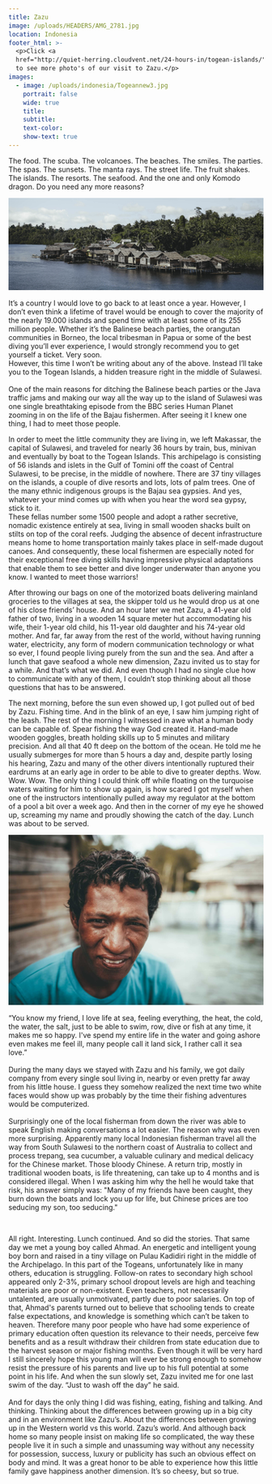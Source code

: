 ```yaml
---
title: Zazu
image: /uploads/HEADERS/AMG_2781.jpg
location: Indonesia
footer_html: >-
  <p>Click <a
  href="http://quiet-herring.cloudvent.net/24-hours-in/togean-islands/">here</a>
  to see more photo's of our visit to Zazu.</p>
images:
  - image: /uploads/indonesia/Togeannew3.jpg
    portrait: false
    wide: true
    title:
    subtitle:
    text-color:
    show-text: true
---
```



The food. The scuba. The volcanoes. The beaches. The smiles. The parties. The spas. The sunsets. The manta rays. The street life. The fruit shakes. The islands. The resorts. The seafood. And the one and only Komodo dragon. Do you need any more reasons?

![](/uploads/versions/amg-2781---x----2048-741x---.jpg)

It’s a country I would love to go back to at least once a year. However, I don’t even think a lifetime of travel would be enough to cover the majority of the nearly 19.000 islands and spend time with at least some of its 255 million people. Whether it’s the Balinese beach parties, the orangutan communities in Borneo, the local tribesman in Papua or some of the best diving you’ll ever experience, I would strongly recommend you to get yourself a ticket. Very soon.&nbsp;<br>However, this time I won’t be writing about any of the above. Instead I’ll take you to the Togean Islands, a hidden treasure right in the middle of Sulawesi. &nbsp;<br>One of the main reasons for ditching the Balinese beach parties or the Java traffic jams and making our way all the way up to the island of Sulawesi was one single breathtaking episode from the BBC series Human Planet zooming in on the life of the Bajau fishermen. After seeing it I knew one thing, I had to meet those people.

In order to meet the little community they are living in, we left Makassar, the capital of Sulawesi, and traveled for nearly 36 hours by train, bus, minivan and eventually by boat to the Togean Islands. This archipelago is consisting of 56 islands and islets in the Gulf of Tomini off the coast of Central Sulawesi, to be precise, in the middle of nowhere. There are 37 tiny villages on the islands, a couple of dive resorts and lots, lots of palm trees. One of the many ethnic indigenous groups is the Bajau sea gypsies. And yes, whatever your mind comes up with when you hear the word sea gypsy, stick to it.&nbsp;<br>These fellas number some 1500 people and adopt a rather secretive, nomadic existence entirely at sea, living in small wooden shacks built on stilts on top of the coral reefs. Judging the absence of decent infrastructure means home to home transportation mainly takes place in self-made dugout canoes. And consequently, these local fishermen are especially noted for their exceptional free diving skills having impressive physical adaptations that enable them to see better and dive longer underwater than anyone you know. I wanted to meet those warriors!

After throwing our bags on one of the motorized boats delivering mainland groceries to the villages at sea, the skipper told us he would drop us at one of his close friends’ house. And an hour later we met Zazu, a 41-year old father of two, living in a wooden 14 square meter hut accommodating his wife, their 1-year old child, his 11-year old daughter and his 74-year old mother. And far, far away from the rest of the world, without having running water, electricity, any form of modern communication technology or what so ever, I found people living purely from the sun and the sea. And after a lunch that gave seafood a whole new dimension, Zazu invited us to stay for a while. And that’s what we did. And even though I had no single clue how to communicate with any of them, I couldn’t stop thinking about all those questions that has to be answered.

The next morning, before the sun even showed up, I got pulled out of bed by Zazu. Fishing time. And in the blink of an eye, I saw him jumping right of the leash. The rest of the morning I witnessed in awe what a human body can be capable of. Spear fishing the way God created it. Hand-made wooden goggles, breath holding skills up to 5 minutes and military precision. And all that 40 ft deep on the bottom of the ocean. He told me he usually submerges for more than 5 hours a day and, despite partly losing his hearing, Zazu and many of the other divers intentionally ruptured their eardrums at an early age in order to be able to dive to greater depths. Wow. Wow. Wow. The only thing I could think off while floating on the turquoise waters waiting for him to show up again, is how scared I got myself when one of the instructors intentionally pulled away my regulator at the bottom of a pool a bit over a week ago. And then in the corner of my eye he showed up, screaming my name and proudly showing the catch of the day. Lunch was about to be served.

![](/uploads/versions/togeannew6-1---x----2048-1365x---.jpg)

“You know my friend, I love life at sea, feeling everything, the heat, the cold, the water, the salt, just to be able to swim, row, dive or fish at any time, it makes me so happy. I've spend my entire life in the water and going ashore even makes me feel ill, many people call it land sick, I rather call it sea love.”&nbsp;<br>&nbsp;<br>During the many days we stayed with Zazu and his family, we got daily company from every single soul living in, nearby or even pretty far away from his little house. I guess they somehow realized the next time two white faces would show up was probably by the time their fishing adventures would be computerized. &nbsp;<br>&nbsp;<br>Surprisingly one of the local fisherman from down the river was able to speak English making conversations a lot easier. The reason why was even more surprising. Apparently many local Indonesian fisherman travel all the way from South Sulawesi to the northern coast of Australia to collect and process trepang, sea cucumber, a valuable culinary and medical delicacy for the Chinese market. Those bloody Chinese. A return trip, mostly in traditional wooden boats, is life threatening, can take up to 4 months and is considered illegal. When I was asking him why the hell he would take that risk, his answer simply was: "Many of my friends have been caught, they burn down the boats and lock you up for life, but Chinese prices are too seducing my son, too seducing."

&nbsp;

All right. Interesting. Lunch continued. And so did the stories. That same day we met a young boy called Ahmad. An energetic and intelligent young boy born and raised in a tiny village on Pulau Kadidiri right in the middle of the Archipelago. In this part of the Togeans, unfortunately like in many others, education is struggling. Follow-on rates to secondary high school appeared only 2-3%, primary school dropout levels are high and teaching materials are poor or non-existent. Even teachers, not necessarily untalented, are usually unmotivated, partly due to poor salaries. On top of that, Ahmad's parents turned out to believe that schooling tends to create false expectations, and knowledge is something which can’t be taken to heaven. Therefore many poor people who have had some experience of primary education often question its relevance to their needs, perceive few benefits and as a result withdraw their children from state education due to the harvest season or major fishing months. Even though it will be very hard I still sincerely hope this young man will ever be strong enough to somehow resist the pressure of his parents and live up to his full potential at some point in his life. And when the sun slowly set, Zazu invited me for one last swim of the day. “Just to wash off the day” he said. &nbsp;<br>&nbsp;<br>And for days the only thing I did was fishing, eating, fishing and talking. And thinking. Thinking about the differences between growing up in a big city and in an environment like Zazu’s. About the differences between growing up in the Western world vs this world. Zazu’s world. And although back home so many people insist on making life so complicated, the way these people live it in such a simple and unassuming way without any necessity for possession, success, luxury or publicity has such an obvious effect on body and mind. It was a great honor to be able to experience how this little family gave happiness another dimension. It’s so cheesy, but so true.